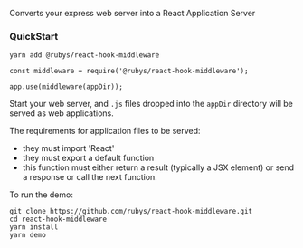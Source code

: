 Converts your express web server into a React Application Server

### QuickStart

    yarn add @rubys/react-hook-middleware

    const middleware = require('@rubys/react-hook-middleware');

    app.use(middleware(appDir));

Start your web server, and `.js` files dropped into the `appDir` directory
will be served as web applications.

The requirements for application files to be served:

  - they must import 'React'
  - they must export a default function
  - this function must either return a result (typically a JSX element)
    or send a response or call the next function.

To run the demo:

    git clone https://github.com/rubys/react-hook-middleware.git
    cd react-hook-middleware
    yarn install
    yarn demo
